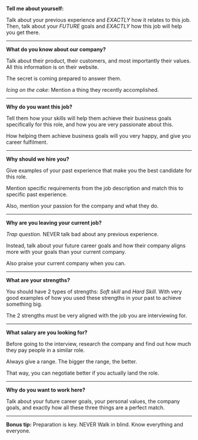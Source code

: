 **Tell me about yourself:**

Talk about your previous experience and _EXACTLY_ how it relates to this job. Then, talk about your _FUTURE_ goals and _EXACTLY_ how this job will help you get there.

---

**What do you know about our company?**

Talk about their product, their customers, and most importantly their values. All this information is on their website.

The secret is coming prepared to answer them.

_Icing on the cake:_ Mention a thing they recently accomplished.

---

**Why do you want this job?**

Tell them how your skills will help them achieve their business goals specifically for this role, and how you are very passionate about this.

How helping them achieve business goals will you very happy, and give you career fulfilment.

---

**Why should we hire you?**

Give examples of your past experience that make you the best candidate for this role.

Mention specific requirements from the job description and match this to specific past experience.

Also, mention your passion for the company and what they do.

---

**Why are you leaving your current job?**

_Trap question._ NEVER talk bad about any previous experience.

Instead, talk about your future career goals and how their company aligns more with your goals than your current company.

Also praise your current company when you can.

---

**What are your strengths?**

You should have 2 types of strengths: _Soft skill_ and _Hard Skill_. With very good examples of how you used these strengths in your past to achieve something big.

The 2 strengths must be very aligned with the job you are interviewing for.

---

**What salary are you looking for?**

Before going to the interview, research the company and find out how much they pay people in a similar role.

Always give a range. The bigger the range, the better.

That way, you can negotiate better if you actually land the role.

---

**Why do you want to work here?**

Talk about your future career goals, your personal values, the company goals, and exactly how all these three things are a perfect match.

---

**Bonus tip:** Preparation is key. NEVER Walk in blind. Know everything and everyone.
